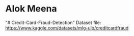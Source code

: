 # Alok Meena
"# Credit-Card-Fraud-Detection" 
Dataset file: https://www.kaggle.com/datasets/mlg-ulb/creditcardfraud
